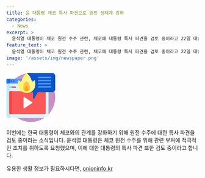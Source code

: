 ```yaml
---
title: 윤 대통령 체코 특사 파견으로 원전 생태계 강화
categories:
  - News
excerpt: >
  윤석열 대통령이 체코 원전 수주 관련, 체코에 대통령 특사 파견을 검토 중이라고 22일 대변인이 밝혔다. 대통령은 오늘 수석비서관 회의에서 원전 생태계 강화에 만전을 기해달라고 지시했다. 이에 따라 대통령의 체코 특사 파견이 검토 중이라고 전했다.
feature_text: >
  윤석열 대통령이 체코 원전 수주 관련, 체코에 대통령 특사 파견을 검토 중이라고 22일 대변인이 밝혔다. 대통령은 오늘 수석비서관 회의에서 원전 생태계 강화에 만전을 기해달라고 지시했다. 이에 따라 대통령의 체코 특사 파견이 검토 중이라고 전했다.
image: '/assets/img/newspaper.png'
---
```


<p><img src="/assets/img/news.png" alt="rentncar 속보" /></p>

<p>이번에는 한국 대통령이 체코와의 관계를 강화하기 위해 원전 수주에 대한 특사 파견을 검토 중이라는 소식입니다. 윤석열 대통령은 체코 원전 수주를 위해 관련 부처에 적극적인 조치를 취하도록 요청했으며, 이에 대한 대통령의 특사 파견 또한 검토 중이라고 합니다.</p>
유용한 생활 정보가 필요하시다면, <a href="https://onioninfo.kr" rel="dofollow">onioninfo.kr</a>


